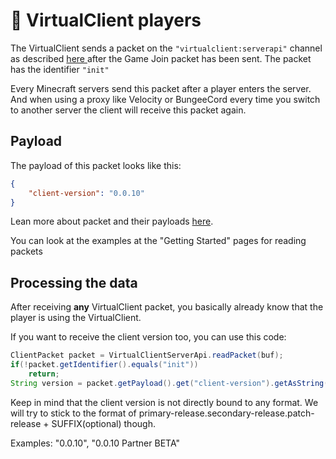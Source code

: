 # 🧑 VirtualClient players

The VirtualClient sends a packet on the `"virtualclient:serverapi"` channel as described [here ](getting-started/#messaging)after the Game Join packet has been sent.  The packet has the identifier `"init"`



Every Minecraft servers send this packet after a player enters the server. And when using a proxy like Velocity or BungeeCord every time you switch to another server the client will receive this packet again. &#x20;

## Payload

The payload of this packet looks like this:

```json
{
    "client-version": "0.0.10"
}
```

Lean more about packet and their payloads [here](getting-started/#packet-structure).



You can look at the examples at the "Getting Started" pages for reading packets

## Processing the data

After receiving **any** VirtualClient packet, you basically already know that the player is using the VirtualClient.&#x20;



If you want to receive the client version too, you can use this code:

```java
ClientPacket packet = VirtualClientServerApi.readPacket(buf);
if(!packet.getIdentifier().equals("init"))
    return;
String version = packet.getPayload().get("client-version").getAsString();

```

Keep in mind that the client version is not directly bound to any format. We will try to stick to the format of primary-release.secondary-release.patch-release + SUFFIX(optional) though.

Examples: "0.0.10", "0.0.10 Partner BETA"
